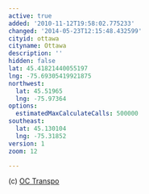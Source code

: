```yaml
---
active: true
added: '2010-11-12T19:58:02.775233'
changed: '2014-05-23T12:15:48.432599'
cityid: ottawa
cityname: Ottawa
description: ''
hidden: false
lat: 45.41821440055197
lng: -75.69305419921875
northwest:
  lat: 45.51965
  lng: -75.97364
options:
  estimatedMaxCalculateCalls: 500000
southeast:
  lat: 45.130104
  lng: -75.31852
version: 1
zoom: 12

---
```


(c) [OC Transpo](http://www.octranspo.com/)
